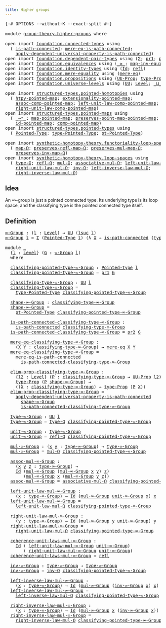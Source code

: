 ```yaml
---
title: Higher groups
---
```


<pre class="Agda"><a id="39" class="Symbol">{-#</a> <a id="43" class="Keyword">OPTIONS</a> <a id="51" class="Pragma">--without-K</a> <a id="63" class="Pragma">--exact-split</a> <a id="77" class="Symbol">#-}</a>

<a id="82" class="Keyword">module</a> <a id="89" href="group-theory.higher-groups.html" class="Module">group-theory.higher-groups</a> <a id="116" class="Keyword">where</a>

<a id="123" class="Keyword">open</a> <a id="128" class="Keyword">import</a> <a id="135" href="foundation.connected-types.html" class="Module">foundation.connected-types</a> <a id="162" class="Keyword">using</a>
  <a id="170" class="Symbol">(</a> <a id="172" href="foundation.connected-types.html#1697" class="Function">is-path-connected</a><a id="189" class="Symbol">;</a> <a id="191" href="foundation.connected-types.html#2089" class="Function">mere-eq-is-path-connected</a><a id="216" class="Symbol">;</a>
    <a id="222" href="foundation.connected-types.html#3782" class="Function">apply-dependent-universal-property-is-path-connected</a><a id="274" class="Symbol">)</a>
<a id="276" class="Keyword">open</a> <a id="281" class="Keyword">import</a> <a id="288" href="foundation.dependent-pair-types.html" class="Module">foundation.dependent-pair-types</a> <a id="320" class="Keyword">using</a> <a id="326" class="Symbol">(</a><a id="327" href="foundation-core.dependent-pair-types.html#515" class="Record">Σ</a><a id="328" class="Symbol">;</a> <a id="330" href="foundation-core.dependent-pair-types.html#605" class="Field">pr1</a><a id="333" class="Symbol">;</a> <a id="335" href="foundation-core.dependent-pair-types.html#617" class="Field">pr2</a><a id="338" class="Symbol">)</a>
<a id="340" class="Keyword">open</a> <a id="345" class="Keyword">import</a> <a id="352" href="foundation.equivalences.html" class="Module">foundation.equivalences</a> <a id="376" class="Keyword">using</a> <a id="382" class="Symbol">(</a><a id="383" href="foundation-core.equivalences.html#1621" class="Function Operator">_≃_</a><a id="386" class="Symbol">;</a> <a id="388" href="foundation-core.equivalences.html#5036" class="Function">map-inv-equiv</a><a id="401" class="Symbol">)</a>
<a id="403" class="Keyword">open</a> <a id="408" class="Keyword">import</a> <a id="415" href="foundation.identity-types.html" class="Module">foundation.identity-types</a> <a id="441" class="Keyword">using</a> <a id="447" class="Symbol">(</a><a id="448" href="foundation-core.identity-types.html#1767" class="Datatype">Id</a><a id="450" class="Symbol">;</a> <a id="452" href="foundation-core.identity-types.html#1820" class="InductiveConstructor">refl</a><a id="456" class="Symbol">)</a>
<a id="458" class="Keyword">open</a> <a id="463" class="Keyword">import</a> <a id="470" href="foundation.mere-equality.html" class="Module">foundation.mere-equality</a> <a id="495" class="Keyword">using</a> <a id="501" class="Symbol">(</a><a id="502" href="foundation.mere-equality.html#1109" class="Function">mere-eq</a><a id="509" class="Symbol">)</a>
<a id="511" class="Keyword">open</a> <a id="516" class="Keyword">import</a> <a id="523" href="foundation.propositions.html" class="Module">foundation.propositions</a> <a id="547" class="Keyword">using</a> <a id="553" class="Symbol">(</a><a id="554" href="foundation-core.propositions.html#1393" class="Function">UU-Prop</a><a id="561" class="Symbol">;</a> <a id="563" href="foundation-core.propositions.html#1495" class="Function">type-Prop</a><a id="572" class="Symbol">)</a>
<a id="574" class="Keyword">open</a> <a id="579" class="Keyword">import</a> <a id="586" href="foundation.universe-levels.html" class="Module">foundation.universe-levels</a> <a id="613" class="Keyword">using</a> <a id="619" class="Symbol">(</a><a id="620" href="foundation-core.universe-levels.html#235" class="Primitive">UU</a><a id="622" class="Symbol">;</a> <a id="624" href="Agda.Primitive.html#597" class="Postulate">Level</a><a id="629" class="Symbol">;</a> <a id="631" href="Agda.Primitive.html#810" class="Primitive Operator">_⊔_</a><a id="634" class="Symbol">;</a> <a id="636" href="Agda.Primitive.html#780" class="Primitive">lsuc</a><a id="640" class="Symbol">)</a>

<a id="643" class="Keyword">open</a> <a id="648" class="Keyword">import</a> <a id="655" href="structured-types.pointed-homotopies.html" class="Module">structured-types.pointed-homotopies</a> <a id="691" class="Keyword">using</a>
  <a id="699" class="Symbol">(</a> <a id="701" href="structured-types.pointed-homotopies.html#2941" class="Function">htpy-pointed-map</a><a id="717" class="Symbol">;</a> <a id="719" href="structured-types.pointed-homotopies.html#3058" class="Function">extensionality-pointed-map</a><a id="745" class="Symbol">;</a>
    <a id="751" href="structured-types.pointed-homotopies.html#4119" class="Function">assoc-comp-pointed-map</a><a id="773" class="Symbol">;</a> <a id="775" href="structured-types.pointed-homotopies.html#3507" class="Function">left-unit-law-comp-pointed-map</a><a id="805" class="Symbol">;</a>
    <a id="811" href="structured-types.pointed-homotopies.html#3874" class="Function">right-unit-law-comp-pointed-map</a><a id="842" class="Symbol">)</a>
<a id="844" class="Keyword">open</a> <a id="849" class="Keyword">import</a> <a id="856" href="structured-types.pointed-maps.html" class="Module">structured-types.pointed-maps</a> <a id="886" class="Keyword">using</a>
  <a id="894" class="Symbol">(</a> <a id="896" href="structured-types.pointed-maps.html#967" class="Function Operator">_→*_</a><a id="900" class="Symbol">;</a> <a id="902" href="structured-types.pointed-maps.html#1380" class="Function">map-pointed-map</a><a id="917" class="Symbol">;</a> <a id="919" href="structured-types.pointed-maps.html#1480" class="Function">preserves-point-map-pointed-map</a><a id="950" class="Symbol">;</a>
    <a id="956" href="structured-types.pointed-maps.html#3036" class="Function">id-pointed-map</a><a id="970" class="Symbol">;</a> <a id="972" href="structured-types.pointed-maps.html#2885" class="Function">comp-pointed-map</a><a id="988" class="Symbol">)</a>
<a id="990" class="Keyword">open</a> <a id="995" class="Keyword">import</a> <a id="1002" href="structured-types.pointed-types.html" class="Module">structured-types.pointed-types</a> <a id="1033" class="Keyword">using</a>
  <a id="1041" class="Symbol">(</a> <a id="1043" href="structured-types.pointed-types.html#383" class="Function">Pointed-Type</a><a id="1055" class="Symbol">;</a> <a id="1057" href="structured-types.pointed-types.html#518" class="Function">type-Pointed-Type</a><a id="1074" class="Symbol">;</a> <a id="1076" href="structured-types.pointed-types.html#576" class="Function">pt-Pointed-Type</a><a id="1091" class="Symbol">)</a>

<a id="1094" class="Keyword">open</a> <a id="1099" class="Keyword">import</a> <a id="1106" href="synthetic-homotopy-theory.functoriality-loop-spaces.html" class="Module">synthetic-homotopy-theory.functoriality-loop-spaces</a> <a id="1158" class="Keyword">using</a>
  <a id="1166" class="Symbol">(</a> <a id="1168" href="synthetic-homotopy-theory.functoriality-loop-spaces.html#993" class="Function">map-Ω</a><a id="1173" class="Symbol">;</a> <a id="1175" href="synthetic-homotopy-theory.functoriality-loop-spaces.html#1137" class="Function">preserves-refl-map-Ω</a><a id="1195" class="Symbol">;</a> <a id="1197" href="synthetic-homotopy-theory.functoriality-loop-spaces.html#1317" class="Function">preserves-mul-map-Ω</a><a id="1216" class="Symbol">;</a>
    <a id="1222" href="synthetic-homotopy-theory.functoriality-loop-spaces.html#1715" class="Function">preserves-inv-map-Ω</a><a id="1241" class="Symbol">)</a>
<a id="1243" class="Keyword">open</a> <a id="1248" class="Keyword">import</a> <a id="1255" href="synthetic-homotopy-theory.loop-spaces.html" class="Module">synthetic-homotopy-theory.loop-spaces</a> <a id="1293" class="Keyword">using</a>
  <a id="1301" class="Symbol">(</a> <a id="1303" href="synthetic-homotopy-theory.loop-spaces.html#1115" class="Function">type-Ω</a><a id="1309" class="Symbol">;</a> <a id="1311" href="synthetic-homotopy-theory.loop-spaces.html#1186" class="Function">refl-Ω</a><a id="1317" class="Symbol">;</a> <a id="1319" href="synthetic-homotopy-theory.loop-spaces.html#1376" class="Function">mul-Ω</a><a id="1324" class="Symbol">;</a> <a id="1326" href="synthetic-homotopy-theory.loop-spaces.html#2799" class="Function">associative-mul-Ω</a><a id="1343" class="Symbol">;</a> <a id="1345" href="synthetic-homotopy-theory.loop-spaces.html#1626" class="Function">left-unit-law-mul-Ω</a><a id="1364" class="Symbol">;</a>
    <a id="1370" href="synthetic-homotopy-theory.loop-spaces.html#1736" class="Function">right-unit-law-mul-Ω</a><a id="1390" class="Symbol">;</a> <a id="1392" href="synthetic-homotopy-theory.loop-spaces.html#2257" class="Function">inv-Ω</a><a id="1397" class="Symbol">;</a> <a id="1399" href="synthetic-homotopy-theory.loop-spaces.html#2302" class="Function">left-inverse-law-mul-Ω</a><a id="1421" class="Symbol">;</a>
    <a id="1427" href="synthetic-homotopy-theory.loop-spaces.html#2427" class="Function">right-inverse-law-mul-Ω</a><a id="1450" class="Symbol">)</a>
</pre>
## Idea

An ∞-group is just a pointed connected type. Its underlying type is its loop space, and the classifying type is the pointed connected type itself.

## Definition

<pre class="Agda"><a id="∞-Group"></a><a id="1637" href="group-theory.higher-groups.html#1637" class="Function">∞-Group</a> <a id="1645" class="Symbol">:</a> <a id="1647" class="Symbol">(</a><a id="1648" href="group-theory.higher-groups.html#1648" class="Bound">l</a> <a id="1650" class="Symbol">:</a> <a id="1652" href="Agda.Primitive.html#597" class="Postulate">Level</a><a id="1657" class="Symbol">)</a> <a id="1659" class="Symbol">→</a> <a id="1661" href="foundation-core.universe-levels.html#235" class="Primitive">UU</a> <a id="1664" class="Symbol">(</a><a id="1665" href="Agda.Primitive.html#780" class="Primitive">lsuc</a> <a id="1670" href="group-theory.higher-groups.html#1648" class="Bound">l</a><a id="1671" class="Symbol">)</a>
<a id="1673" href="group-theory.higher-groups.html#1637" class="Function">∞-Group</a> <a id="1681" href="group-theory.higher-groups.html#1681" class="Bound">l</a> <a id="1683" class="Symbol">=</a> <a id="1685" href="foundation-core.dependent-pair-types.html#515" class="Record">Σ</a> <a id="1687" class="Symbol">(</a><a id="1688" href="structured-types.pointed-types.html#383" class="Function">Pointed-Type</a> <a id="1701" href="group-theory.higher-groups.html#1681" class="Bound">l</a><a id="1702" class="Symbol">)</a> <a id="1704" class="Symbol">(λ</a> <a id="1707" href="group-theory.higher-groups.html#1707" class="Bound">X</a> <a id="1709" class="Symbol">→</a> <a id="1711" href="foundation.connected-types.html#1697" class="Function">is-path-connected</a> <a id="1729" class="Symbol">(</a><a id="1730" href="structured-types.pointed-types.html#518" class="Function">type-Pointed-Type</a> <a id="1748" href="group-theory.higher-groups.html#1707" class="Bound">X</a><a id="1749" class="Symbol">))</a>

<a id="1753" class="Keyword">module</a> <a id="1760" href="group-theory.higher-groups.html#1760" class="Module">_</a>
  <a id="1764" class="Symbol">{</a><a id="1765" href="group-theory.higher-groups.html#1765" class="Bound">l</a> <a id="1767" class="Symbol">:</a> <a id="1769" href="Agda.Primitive.html#597" class="Postulate">Level</a><a id="1774" class="Symbol">}</a> <a id="1776" class="Symbol">(</a><a id="1777" href="group-theory.higher-groups.html#1777" class="Bound">G</a> <a id="1779" class="Symbol">:</a> <a id="1781" href="group-theory.higher-groups.html#1637" class="Function">∞-Group</a> <a id="1789" href="group-theory.higher-groups.html#1765" class="Bound">l</a><a id="1790" class="Symbol">)</a>
  <a id="1794" class="Keyword">where</a>

  <a id="1803" href="group-theory.higher-groups.html#1803" class="Function">classifying-pointed-type-∞-Group</a> <a id="1836" class="Symbol">:</a> <a id="1838" href="structured-types.pointed-types.html#383" class="Function">Pointed-Type</a> <a id="1851" href="group-theory.higher-groups.html#1765" class="Bound">l</a>
  <a id="1855" href="group-theory.higher-groups.html#1803" class="Function">classifying-pointed-type-∞-Group</a> <a id="1888" class="Symbol">=</a> <a id="1890" href="foundation-core.dependent-pair-types.html#605" class="Field">pr1</a> <a id="1894" href="group-theory.higher-groups.html#1777" class="Bound">G</a>

  <a id="1899" href="group-theory.higher-groups.html#1899" class="Function">classifying-type-∞-Group</a> <a id="1924" class="Symbol">:</a> <a id="1926" href="foundation-core.universe-levels.html#235" class="Primitive">UU</a> <a id="1929" href="group-theory.higher-groups.html#1765" class="Bound">l</a>
  <a id="1933" href="group-theory.higher-groups.html#1899" class="Function">classifying-type-∞-Group</a> <a id="1958" class="Symbol">=</a>
    <a id="1964" href="structured-types.pointed-types.html#518" class="Function">type-Pointed-Type</a> <a id="1982" href="group-theory.higher-groups.html#1803" class="Function">classifying-pointed-type-∞-Group</a>

  <a id="2018" href="group-theory.higher-groups.html#2018" class="Function">shape-∞-Group</a> <a id="2032" class="Symbol">:</a> <a id="2034" href="group-theory.higher-groups.html#1899" class="Function">classifying-type-∞-Group</a>
  <a id="2061" href="group-theory.higher-groups.html#2018" class="Function">shape-∞-Group</a> <a id="2075" class="Symbol">=</a>
    <a id="2081" href="structured-types.pointed-types.html#576" class="Function">pt-Pointed-Type</a> <a id="2097" href="group-theory.higher-groups.html#1803" class="Function">classifying-pointed-type-∞-Group</a>

  <a id="2133" href="group-theory.higher-groups.html#2133" class="Function">is-path-connected-classifying-type-∞-Group</a> <a id="2176" class="Symbol">:</a>
    <a id="2182" href="foundation.connected-types.html#1697" class="Function">is-path-connected</a> <a id="2200" href="group-theory.higher-groups.html#1899" class="Function">classifying-type-∞-Group</a>
  <a id="2227" href="group-theory.higher-groups.html#2133" class="Function">is-path-connected-classifying-type-∞-Group</a> <a id="2270" class="Symbol">=</a> <a id="2272" href="foundation-core.dependent-pair-types.html#617" class="Field">pr2</a> <a id="2276" href="group-theory.higher-groups.html#1777" class="Bound">G</a>

  <a id="2281" href="group-theory.higher-groups.html#2281" class="Function">mere-eq-classifying-type-∞-Group</a> <a id="2314" class="Symbol">:</a>
    <a id="2320" class="Symbol">(</a><a id="2321" href="group-theory.higher-groups.html#2321" class="Bound">X</a> <a id="2323" href="group-theory.higher-groups.html#2323" class="Bound">Y</a> <a id="2325" class="Symbol">:</a> <a id="2327" href="group-theory.higher-groups.html#1899" class="Function">classifying-type-∞-Group</a><a id="2351" class="Symbol">)</a> <a id="2353" class="Symbol">→</a> <a id="2355" href="foundation.mere-equality.html#1109" class="Function">mere-eq</a> <a id="2363" href="group-theory.higher-groups.html#2321" class="Bound">X</a> <a id="2365" href="group-theory.higher-groups.html#2323" class="Bound">Y</a>
  <a id="2369" href="group-theory.higher-groups.html#2281" class="Function">mere-eq-classifying-type-∞-Group</a> <a id="2402" class="Symbol">=</a>
    <a id="2408" href="foundation.connected-types.html#2089" class="Function">mere-eq-is-path-connected</a>
      <a id="2440" href="group-theory.higher-groups.html#2133" class="Function">is-path-connected-classifying-type-∞-Group</a>

  <a id="2486" href="group-theory.higher-groups.html#2486" class="Function">elim-prop-classifying-type-∞-Group</a> <a id="2521" class="Symbol">:</a>
    <a id="2527" class="Symbol">{</a><a id="2528" href="group-theory.higher-groups.html#2528" class="Bound">l2</a> <a id="2531" class="Symbol">:</a> <a id="2533" href="Agda.Primitive.html#597" class="Postulate">Level</a><a id="2538" class="Symbol">}</a> <a id="2540" class="Symbol">(</a><a id="2541" href="group-theory.higher-groups.html#2541" class="Bound">P</a> <a id="2543" class="Symbol">:</a> <a id="2545" href="group-theory.higher-groups.html#1899" class="Function">classifying-type-∞-Group</a> <a id="2570" class="Symbol">→</a> <a id="2572" href="foundation-core.propositions.html#1393" class="Function">UU-Prop</a> <a id="2580" href="group-theory.higher-groups.html#2528" class="Bound">l2</a><a id="2582" class="Symbol">)</a> <a id="2584" class="Symbol">→</a>
    <a id="2590" href="foundation-core.propositions.html#1495" class="Function">type-Prop</a> <a id="2600" class="Symbol">(</a><a id="2601" href="group-theory.higher-groups.html#2541" class="Bound">P</a> <a id="2603" href="group-theory.higher-groups.html#2018" class="Function">shape-∞-Group</a><a id="2616" class="Symbol">)</a> <a id="2618" class="Symbol">→</a>
    <a id="2624" class="Symbol">((</a><a id="2626" href="group-theory.higher-groups.html#2626" class="Bound">X</a> <a id="2628" class="Symbol">:</a> <a id="2630" href="group-theory.higher-groups.html#1899" class="Function">classifying-type-∞-Group</a><a id="2654" class="Symbol">)</a> <a id="2656" class="Symbol">→</a> <a id="2658" href="foundation-core.propositions.html#1495" class="Function">type-Prop</a> <a id="2668" class="Symbol">(</a><a id="2669" href="group-theory.higher-groups.html#2541" class="Bound">P</a> <a id="2671" href="group-theory.higher-groups.html#2626" class="Bound">X</a><a id="2672" class="Symbol">))</a>
  <a id="2677" href="group-theory.higher-groups.html#2486" class="Function">elim-prop-classifying-type-∞-Group</a> <a id="2712" class="Symbol">=</a>
    <a id="2718" href="foundation.connected-types.html#3782" class="Function">apply-dependent-universal-property-is-path-connected</a>
      <a id="2777" href="group-theory.higher-groups.html#2018" class="Function">shape-∞-Group</a>
      <a id="2797" href="group-theory.higher-groups.html#2133" class="Function">is-path-connected-classifying-type-∞-Group</a>

  <a id="2843" href="group-theory.higher-groups.html#2843" class="Function">type-∞-Group</a> <a id="2856" class="Symbol">:</a> <a id="2858" href="foundation-core.universe-levels.html#235" class="Primitive">UU</a> <a id="2861" href="group-theory.higher-groups.html#1765" class="Bound">l</a>
  <a id="2865" href="group-theory.higher-groups.html#2843" class="Function">type-∞-Group</a> <a id="2878" class="Symbol">=</a> <a id="2880" href="synthetic-homotopy-theory.loop-spaces.html#1115" class="Function">type-Ω</a> <a id="2887" href="group-theory.higher-groups.html#1803" class="Function">classifying-pointed-type-∞-Group</a>

  <a id="2923" href="group-theory.higher-groups.html#2923" class="Function">unit-∞-Group</a> <a id="2936" class="Symbol">:</a> <a id="2938" href="group-theory.higher-groups.html#2843" class="Function">type-∞-Group</a>
  <a id="2953" href="group-theory.higher-groups.html#2923" class="Function">unit-∞-Group</a> <a id="2966" class="Symbol">=</a> <a id="2968" href="synthetic-homotopy-theory.loop-spaces.html#1186" class="Function">refl-Ω</a> <a id="2975" href="group-theory.higher-groups.html#1803" class="Function">classifying-pointed-type-∞-Group</a>

  <a id="3011" href="group-theory.higher-groups.html#3011" class="Function">mul-∞-Group</a> <a id="3023" class="Symbol">:</a> <a id="3025" class="Symbol">(</a><a id="3026" href="group-theory.higher-groups.html#3026" class="Bound">x</a> <a id="3028" href="group-theory.higher-groups.html#3028" class="Bound">y</a> <a id="3030" class="Symbol">:</a> <a id="3032" href="group-theory.higher-groups.html#2843" class="Function">type-∞-Group</a><a id="3044" class="Symbol">)</a> <a id="3046" class="Symbol">→</a> <a id="3048" href="group-theory.higher-groups.html#2843" class="Function">type-∞-Group</a>
  <a id="3063" href="group-theory.higher-groups.html#3011" class="Function">mul-∞-Group</a> <a id="3075" class="Symbol">=</a> <a id="3077" href="synthetic-homotopy-theory.loop-spaces.html#1376" class="Function">mul-Ω</a> <a id="3083" href="group-theory.higher-groups.html#1803" class="Function">classifying-pointed-type-∞-Group</a>

  <a id="3119" href="group-theory.higher-groups.html#3119" class="Function">assoc-mul-∞-Group</a> <a id="3137" class="Symbol">:</a>
    <a id="3143" class="Symbol">(</a><a id="3144" href="group-theory.higher-groups.html#3144" class="Bound">x</a> <a id="3146" href="group-theory.higher-groups.html#3146" class="Bound">y</a> <a id="3148" href="group-theory.higher-groups.html#3148" class="Bound">z</a> <a id="3150" class="Symbol">:</a> <a id="3152" href="group-theory.higher-groups.html#2843" class="Function">type-∞-Group</a><a id="3164" class="Symbol">)</a> <a id="3166" class="Symbol">→</a>
    <a id="3172" href="foundation-core.identity-types.html#1767" class="Datatype">Id</a> <a id="3175" class="Symbol">(</a><a id="3176" href="group-theory.higher-groups.html#3011" class="Function">mul-∞-Group</a> <a id="3188" class="Symbol">(</a><a id="3189" href="group-theory.higher-groups.html#3011" class="Function">mul-∞-Group</a> <a id="3201" href="group-theory.higher-groups.html#3144" class="Bound">x</a> <a id="3203" href="group-theory.higher-groups.html#3146" class="Bound">y</a><a id="3204" class="Symbol">)</a> <a id="3206" href="group-theory.higher-groups.html#3148" class="Bound">z</a><a id="3207" class="Symbol">)</a>
       <a id="3216" class="Symbol">(</a><a id="3217" href="group-theory.higher-groups.html#3011" class="Function">mul-∞-Group</a> <a id="3229" href="group-theory.higher-groups.html#3144" class="Bound">x</a> <a id="3231" class="Symbol">(</a><a id="3232" href="group-theory.higher-groups.html#3011" class="Function">mul-∞-Group</a> <a id="3244" href="group-theory.higher-groups.html#3146" class="Bound">y</a> <a id="3246" href="group-theory.higher-groups.html#3148" class="Bound">z</a><a id="3247" class="Symbol">))</a>
  <a id="3252" href="group-theory.higher-groups.html#3119" class="Function">assoc-mul-∞-Group</a> <a id="3270" class="Symbol">=</a> <a id="3272" href="synthetic-homotopy-theory.loop-spaces.html#2799" class="Function">associative-mul-Ω</a> <a id="3290" href="group-theory.higher-groups.html#1803" class="Function">classifying-pointed-type-∞-Group</a>

  <a id="3326" href="group-theory.higher-groups.html#3326" class="Function">left-unit-law-mul-∞-Group</a> <a id="3352" class="Symbol">:</a>
    <a id="3358" class="Symbol">(</a><a id="3359" href="group-theory.higher-groups.html#3359" class="Bound">x</a> <a id="3361" class="Symbol">:</a> <a id="3363" href="group-theory.higher-groups.html#2843" class="Function">type-∞-Group</a><a id="3375" class="Symbol">)</a> <a id="3377" class="Symbol">→</a> <a id="3379" href="foundation-core.identity-types.html#1767" class="Datatype">Id</a> <a id="3382" class="Symbol">(</a><a id="3383" href="group-theory.higher-groups.html#3011" class="Function">mul-∞-Group</a> <a id="3395" href="group-theory.higher-groups.html#2923" class="Function">unit-∞-Group</a> <a id="3408" href="group-theory.higher-groups.html#3359" class="Bound">x</a><a id="3409" class="Symbol">)</a> <a id="3411" href="group-theory.higher-groups.html#3359" class="Bound">x</a>
  <a id="3415" href="group-theory.higher-groups.html#3326" class="Function">left-unit-law-mul-∞-Group</a> <a id="3441" class="Symbol">=</a>
    <a id="3447" href="synthetic-homotopy-theory.loop-spaces.html#1626" class="Function">left-unit-law-mul-Ω</a> <a id="3467" href="group-theory.higher-groups.html#1803" class="Function">classifying-pointed-type-∞-Group</a>

  <a id="3503" href="group-theory.higher-groups.html#3503" class="Function">right-unit-law-mul-∞-Group</a> <a id="3530" class="Symbol">:</a>
    <a id="3536" class="Symbol">(</a><a id="3537" href="group-theory.higher-groups.html#3537" class="Bound">y</a> <a id="3539" class="Symbol">:</a> <a id="3541" href="group-theory.higher-groups.html#2843" class="Function">type-∞-Group</a><a id="3553" class="Symbol">)</a> <a id="3555" class="Symbol">→</a> <a id="3557" href="foundation-core.identity-types.html#1767" class="Datatype">Id</a> <a id="3560" class="Symbol">(</a><a id="3561" href="group-theory.higher-groups.html#3011" class="Function">mul-∞-Group</a> <a id="3573" href="group-theory.higher-groups.html#3537" class="Bound">y</a> <a id="3575" href="group-theory.higher-groups.html#2923" class="Function">unit-∞-Group</a><a id="3587" class="Symbol">)</a> <a id="3589" href="group-theory.higher-groups.html#3537" class="Bound">y</a>
  <a id="3593" href="group-theory.higher-groups.html#3503" class="Function">right-unit-law-mul-∞-Group</a> <a id="3620" class="Symbol">=</a>
    <a id="3626" href="synthetic-homotopy-theory.loop-spaces.html#1736" class="Function">right-unit-law-mul-Ω</a> <a id="3647" href="group-theory.higher-groups.html#1803" class="Function">classifying-pointed-type-∞-Group</a>

  <a id="3683" href="group-theory.higher-groups.html#3683" class="Function">coherence-unit-laws-mul-∞-Group</a> <a id="3715" class="Symbol">:</a>
    <a id="3721" href="foundation-core.identity-types.html#1767" class="Datatype">Id</a> <a id="3724" class="Symbol">(</a> <a id="3726" href="group-theory.higher-groups.html#3326" class="Function">left-unit-law-mul-∞-Group</a> <a id="3752" href="group-theory.higher-groups.html#2923" class="Function">unit-∞-Group</a><a id="3764" class="Symbol">)</a>
       <a id="3773" class="Symbol">(</a> <a id="3775" href="group-theory.higher-groups.html#3503" class="Function">right-unit-law-mul-∞-Group</a> <a id="3802" href="group-theory.higher-groups.html#2923" class="Function">unit-∞-Group</a><a id="3814" class="Symbol">)</a>
  <a id="3818" href="group-theory.higher-groups.html#3683" class="Function">coherence-unit-laws-mul-∞-Group</a> <a id="3850" class="Symbol">=</a> <a id="3852" href="foundation-core.identity-types.html#1820" class="InductiveConstructor">refl</a>

  <a id="3860" href="group-theory.higher-groups.html#3860" class="Function">inv-∞-Group</a> <a id="3872" class="Symbol">:</a> <a id="3874" href="group-theory.higher-groups.html#2843" class="Function">type-∞-Group</a> <a id="3887" class="Symbol">→</a> <a id="3889" href="group-theory.higher-groups.html#2843" class="Function">type-∞-Group</a>
  <a id="3904" href="group-theory.higher-groups.html#3860" class="Function">inv-∞-Group</a> <a id="3916" class="Symbol">=</a> <a id="3918" href="synthetic-homotopy-theory.loop-spaces.html#2257" class="Function">inv-Ω</a> <a id="3924" href="group-theory.higher-groups.html#1803" class="Function">classifying-pointed-type-∞-Group</a>

  <a id="3960" href="group-theory.higher-groups.html#3960" class="Function">left-inverse-law-mul-∞-Group</a> <a id="3989" class="Symbol">:</a>
    <a id="3995" class="Symbol">(</a><a id="3996" href="group-theory.higher-groups.html#3996" class="Bound">x</a> <a id="3998" class="Symbol">:</a> <a id="4000" href="group-theory.higher-groups.html#2843" class="Function">type-∞-Group</a><a id="4012" class="Symbol">)</a> <a id="4014" class="Symbol">→</a> <a id="4016" href="foundation-core.identity-types.html#1767" class="Datatype">Id</a> <a id="4019" class="Symbol">(</a><a id="4020" href="group-theory.higher-groups.html#3011" class="Function">mul-∞-Group</a> <a id="4032" class="Symbol">(</a><a id="4033" href="group-theory.higher-groups.html#3860" class="Function">inv-∞-Group</a> <a id="4045" href="group-theory.higher-groups.html#3996" class="Bound">x</a><a id="4046" class="Symbol">)</a> <a id="4048" href="group-theory.higher-groups.html#3996" class="Bound">x</a><a id="4049" class="Symbol">)</a> <a id="4051" href="group-theory.higher-groups.html#2923" class="Function">unit-∞-Group</a>
  <a id="4066" href="group-theory.higher-groups.html#3960" class="Function">left-inverse-law-mul-∞-Group</a> <a id="4095" class="Symbol">=</a>
    <a id="4101" href="synthetic-homotopy-theory.loop-spaces.html#2302" class="Function">left-inverse-law-mul-Ω</a> <a id="4124" href="group-theory.higher-groups.html#1803" class="Function">classifying-pointed-type-∞-Group</a>

  <a id="4160" href="group-theory.higher-groups.html#4160" class="Function">right-inverse-law-mul-∞-Group</a> <a id="4190" class="Symbol">:</a>
    <a id="4196" class="Symbol">(</a><a id="4197" href="group-theory.higher-groups.html#4197" class="Bound">x</a> <a id="4199" class="Symbol">:</a> <a id="4201" href="group-theory.higher-groups.html#2843" class="Function">type-∞-Group</a><a id="4213" class="Symbol">)</a> <a id="4215" class="Symbol">→</a> <a id="4217" href="foundation-core.identity-types.html#1767" class="Datatype">Id</a> <a id="4220" class="Symbol">(</a><a id="4221" href="group-theory.higher-groups.html#3011" class="Function">mul-∞-Group</a> <a id="4233" href="group-theory.higher-groups.html#4197" class="Bound">x</a> <a id="4235" class="Symbol">(</a><a id="4236" href="group-theory.higher-groups.html#3860" class="Function">inv-∞-Group</a> <a id="4248" href="group-theory.higher-groups.html#4197" class="Bound">x</a><a id="4249" class="Symbol">))</a> <a id="4252" href="group-theory.higher-groups.html#2923" class="Function">unit-∞-Group</a>
  <a id="4267" href="group-theory.higher-groups.html#4160" class="Function">right-inverse-law-mul-∞-Group</a> <a id="4297" class="Symbol">=</a>
    <a id="4303" href="synthetic-homotopy-theory.loop-spaces.html#2427" class="Function">right-inverse-law-mul-Ω</a> <a id="4327" href="group-theory.higher-groups.html#1803" class="Function">classifying-pointed-type-∞-Group</a>
</pre>